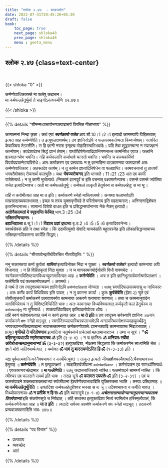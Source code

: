 ```yaml
---
title: "श्लोक २.४७  - साङ्ययोग"
date: 2022-07-31T20:45:26+05:30
draft: false
book:
    toc_page: true
    next_page: shloka48
    prev_page: shloka46
    menu : geeta_menu
---
```




## श्लोक २.४७ {class=text-center}

<br/>

{{< shloka  "0"  >}}

कर्मण्येवाधिकारस्ते मा फलेषु कदाचन।  
मा कर्मफलहेतुर्भूर्मा ते सङ्गोऽस्त्वकर्मणि ॥२.४७॥

{{< /shloka >}}

---


{{% details "श्रीमन्मध्वाचार्यभगवत्पादाचर्य विरचित  गीताभाष्य" %}}

कामात्मनां निन्दा कृता। कथं एषां ***स्वर्गकामो यजेत*** आप.श्रौ.10।1।2।1 
इत्यादौ कामस्यापि विहितत्वात् इत्यत आह कर्मण्येवेति। त इत्युपलक्षणार्थम्। 
तव ज्ञानिनोऽपि न फलकामकर्तव्यता किम्वन्येषाम्। नत्वस्ति केषाञ्चिन्न तेऽस्तीति। 
स हि ज्ञानी नरांश इन्द्रश्च मोहादिस्त्वभिभवादेः। 
यदि तेषां शुद्धसत्त्वानां न स्याज्ज्ञानं कान्येषाम्। उपदेशादेश्च सिद्धं ज्ञानं तेषाम्।
पार्थार्ष्टिषेणेत्यादिज्ञानिगणनाच्च कामनिषेध एवात्र। फलानि ह्यस्वातन्त्र्येण भवन्ति। 
नहि कर्मफलानि कर्माभावे यत्नतो भवन्ति। भवन्ति च काम्यकर्मिणो विपर्ययप्रयत्नेऽप्यविरोधे। 
अतः कर्माकरण एव प्रत्यवायः न तु ज्ञानादिना वाऽकामनया फलाप्राप्तौ अतः कर्मण्येवाधिकारः। 
अतस्तदेव कार्यम्। न तु कामेन ज्ञानादिनिषेधेन वा फलप्राप्तिः। 
कामवचनानां तु तात्पर्यं भगवतैवोक्तम् रोचनार्थं फलश्रुतिः। 
यथा **भैषज्यरोचनम्** इति भागवते। 11।21।23 अत एव कामी यजेतेत्यर्थः। 
न तु कामी भूत्वेत्यर्थः।निष्कामं ज्ञानपूर्वं च इति वचनात् वक्ष्यमाणेभ्यश्च। 
वसन्ते वसन्ते ज्योतिषा यजेत इत्यादिभ्यश्च। अतो मा कर्मफलहेतुर्भूः। 
कर्मफलं तत्कृतौ हेतुर्यस्य स कर्मफलहेतुः स मा भूः।

तर्हि न करोमीत्यत आह मा त इति। कर्माकरणे स्नेहो मास्त्वित्यर्थः। 
अन्यथा फलाभावेऽपि मत्प्रसादाख्यफलभावात्। 
इच्छा च तस्य युक्तावृणीमहे ते परितोषणाय इति महदाचारात्। 
अनिन्दनाद्विशेषत इतरनिन्दनाच्च। सामान्यं विशेषो बाधत इति च प्रसिद्धम्सर्घानानय 
नैकं मैत्रम् इत्यादौ।  
**अतोनैकात्मतां मे स्पृद्दयन्ति केचित्** भाग.3।25।34  
**भक्तिमन्विच्छन्तः** ।  
**ब्रह्मजिज्ञासा** ब्र.सू.1।1।1 
**विज्ञाय प्रज्ञां द्रष्टव्यः** बृ.उ.2।4।5।5।6 इत्यादिववनेभ्यः।  
स्वार्थसेवकं प्रति न तथा स्नेहः। किं ददामीत्युक्ते सेवादि याचकंप्रति बहुतरस्नेह इति लोकप्रसिद्धन्यायाच्च भक्तिज्ञानादिकामना कार्येति सिद्धम्।

{{% /details %}}



{{% details "श्रीराघवेन्द्रतीर्थविरचित गीताविवृत्तिः " %}}

ननु सकामतया कर्मा कुर्यतां ***यामिमां*** इत्यादिनोक्त निंदा न युक्ता ।
***स्वर्गकमो यजेत?*** इत्यादौ कामनाया अपि विधानात्‌ । न हि विहितकृतां
निंदा युक्ता । न च यागकामनयोर्द्वयोरपि विधौ वाक्यभेदः ।
स्वर्गकामनाविशिष्टयागविध्यभ्युपगमादित्यत आह ॥ **कर्मण्येवेति** । अत्र त
इति ज्ञानिभूतसर्ववर्णाश्रमोपलक्षणं । फलेष्विति पदं फलकामोपलक्षणं ।
अयमर्थः।  
हे पार्थ ते तव त्वादृशस्यान्यस्य ज्ञानिनोऽपि `कर्मण्येवाधिकारो`
योग्यता । `फलेषु` स्वर्गादिफलकामनासु `मा` नाधिकारः । अतः कर्मैव कार्यं
विधिविषय इति यावत्‌ । न तु कामना कार्या । कुतः **कुर्वन्नेवेति** (ईशा.२)
श्रुते एवं त्वेयीत्युत्तरार्धे कर्माकरणे प्रत्यवायस्येव कामनाया अकरणे
पत्ययावा श्रवणात् । तथा च कामनानुवादेन यागविधिरेवायं न तु
विशिष्टविधिरिति भावः। अतः कामनायाः विध्यविषयत्वात्‌ कर्मकृतौ फलं 
हेतुर्यस्य स `कर्मलफलहेतुः` मा भूरित्यर्थः । शाकपार्थिवादिवत् कृतिपदलोपोऽत्र 
ध्येयः ।   
तर्हि स्वयं क्लेशरूपत्वात् कर्म न कार्य इत्यत आह ॥ **मा ते इति**
`ते` तव त्वादृस्य सर्वस्यापि ज्ञानिनः `अकर्मणि` कर्माकरणे `संगः` स्नेहो माऽभूत् । 
स्वर्गादिरूपाल्पास्थिरफलाभावेऽपि   अनल्पस्थिरमोक्षरूपमहापुमर्थहेतु 
भगवज्ज्ञानभक्तिप्रसादानां भावात्तत्कामनया कर्मकरणोपपत्तेः ज्ञानभक्यादि कामनायाश्च 
निंदाऽभावात्‌ ।  
प्रत्युत **वृणीमहे ते परितोषणाय** इत्यादिना चतुर्थस्कंधे  प्रचेतसां महतामाचाराञ्च । 
तथा च सूत्रं । 
**"ॐ बहिस्तूभयथाऽपि स्मृतेराचाराच्च ॐ** इति (३-४-४) । 
न च  ज्ञानितः **ॐ अनियमः सर्वेषां अविरोधाच्छब्दानुमानाभ्यां  ॐ** (३-३-३२) 
इत्युक्तदिशा, मोक्षस्य सिद्धतया किं कर्माकरणेन साध्यमिति चेन्न । 
ज्ञाने मोक्षे चातिश्यार्थत्वात् । यथोक्तं
**ॐ भावं तु बादरायणोऽस्ति हि ॐ** (१-३-३३) इति ।   


यद्वा पूर्वमात्मवानित्यनेनैक्यभावनं न कार्यमित्युक्तं । तत्कुत  इत्यतो
जीवब्रह्मैक्यस्यैवाभादित्यैक्याभावरूप हेतुमाह ॥ **कर्मण्येवेति** । 
त इत्युपलक्षणं । त्वदादिसर्वजीवानां `कर्मण्येवाधिकारः` । कर्मसंपादन एव
सामर्थ्यमित्यर्थः । एवकारव्यवच्छेद्यमाह ॥ **मा फलेष्विति**। `फलेषु`
कदाचनाधिकारो नास्ति। फलमंपादने सामर्थ्यं नास्ति । किं त्वीश्चर एव
फलदाने समर्थ इति भावः । तदाह सूत्रे **ॐ फलमत उपपत्तेः ॐ** इति
(३-२-३९) । एवं च फलसंपादने  शक्तत्वाशक्तत्वाभ्यां सर्वजीवानां
ईश्वरेणैक्याभावादिति   युक्तिरुक्त्ता भवति । तस्याः प्रतिज्ञामाह
॥ **मा कर्मफेलहेतुर्भूरिति** । उक्तदिशा कर्मफलहेतुरीश्वरः 
मनसा स `मा भूः`। तदैक्यभावना न कर्येति यावत्‌ ।  
मिथ्योपासनायाः **ॐ न प्रतीके न हि सः ॐ** इति व्याससूत्रे (४-१-४) 
 ***अचेतनासत्यायोग्यान्यनुपास्यान्यफलत्व विपर्ययाभ्यां*** इति संकर्षणसूत्रे 
 च निषेदात् । तर्हि सत्वस्थ इत्युक्तदिशा नित्यं स्वमित्वेन हरिस्मृत्यैवालं, किं 
 कर्मकरणेनेत्यत आह ॥ **मा त इति** । 
 त्वदादेः सर्वस्य `अकर्मणि` कर्माकरणे `संगः` स्नेहो माऽभूत् । 
 तदकरणे प्रत्यवायश्रवणादिति भावः ॥४७॥

{{% /details %}}


{{% details "पद विचार" %}}

- प्रत्यवाय
- व्यवच्छेद
- अलं

{{% /details %}}
